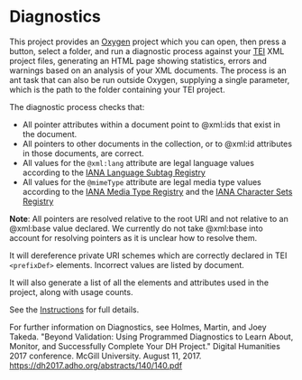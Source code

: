 # Diagnostics

This project provides an [Oxygen](https://www.oxygenxml.com) project which you can open, then press a button, select a folder, and run a diagnostic process against your [TEI](https://www.tei-c.org) XML project files, generating an HTML page showing statistics, errors and warnings based on an analysis of your XML documents. The process is an ant task that can also be run outside Oxygen, supplying a single parameter, which is the path to the folder containing your TEI project.

The diagnostic process checks that:

 - All pointer attributes within a document point to @xml:ids that exist in the document.
 - All pointers to other documents in the collection, or to @xml:id attributes in those documents, are correct.
 - All values for the `@xml:lang` attribute are legal language values according to the [IANA Language Subtag Registry](https://www.iana.org/assignments/language-subtag-registry/language-subtag-registry)
 - All values for the `@mimeType` attribute are legal media type values according to the [IANA Media Type Registry](https://www.iana.org/assignments/media-types/media-types.xml) and the [IANA Character Sets Registry](https://www.iana.org/assignments/character-sets/character-sets.xhtml)
 
 
**Note**: All pointers are resolved relative to the root URI and not relative to an @xml:base value declared. We currently do not take @xml:base into account for resolving pointers as it is unclear how to resolve them.

It will dereference private URI schemes which are correctly declared in TEI `<prefixDef>` elements. Incorrect values are listed by document.

It will also generate a list of all the elements and attributes used in the project, along with usage counts.

See the [Instructions](instructions.html) for full details.

For further information on Diagnostics, see Holmes, Martin, and Joey Takeda. "Beyond Validation: Using Programmed Diagnostics to Learn About, Monitor, and Successfully Complete Your DH Project." Digital Humanities 2017 conference. McGill University. August 11, 2017. https://dh2017.adho.org/abstracts/140/140.pdf

